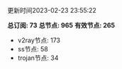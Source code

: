 更新时间2023-02-23 23:55:22

**总订阅: 73**
**总节点: 965**
**有效节点: 265**
- v2ray节点: 173
- ss节点: 58
- trojan节点: 34
